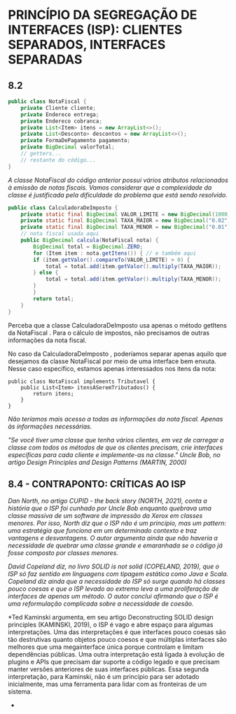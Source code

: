 # PRINCÍPIO DA SEGREGAÇÃO DE INTERFACES (ISP): CLIENTES SEPARADOS, INTERFACES SEPARADAS

## 8.2

```java
public class NotaFiscal {
	private Cliente cliente;
	private Endereco entrega;
	private Endereco cobranca;
	private List<Item> itens = new ArrayList<>();
	private List<Desconto> descontos = new ArrayList<>();
	private FormaDePagamento pagamento;
	private BigDecimal valorTotal;
	// getters...
	// restante do código...
}
```
*A classe NotaFiscal do código anterior possui vários atributos relacionados à emissão de notas fiscais. Vamos considerar que a complexidade da classe é justificada pela dificuldade do problema que está sendo resolvido.*

```java
public class CalculadoraDeImposto {
	private static final BigDecimal VALOR_LIMITE = new BigDecimal(1000);
	private static final BigDecimal TAXA_MAIOR = new BigDecimal("0.02");
	private static final BigDecimal TAXA_MENOR = new BigDecimal("0.01");
	// nota fiscal usada aqui
	public BigDecimal calcula(NotaFiscal nota) {
		BigDecimal total = BigDecimal.ZERO;
		for (Item item : nota.getItens()) { // e também aqui
		if (item.getValor().compareTo(VALOR_LIMITE) > 0) {
			total = total.add(item.getValor().multiply(TAXA_MAIOR));
		} else {
			total = total.add(item.getValor().multiply(TAXA_MENOR));
		}
		}
		return total;
	}
}
```

Perceba que a classe CalculadoraDeImposto usa apenas o método getItens da NotaFiscal . Para o cálculo de impostos, não precisamos de outras informações da nota fiscal.


No caso da CalculadoraDeImposto , poderíamos separar apenas aquilo que desejamos da classe NotaFiscal por meio de uma interface bem enxuta. Nesse caso específico, estamos apenas interessados nos itens da nota:

```j́ava
public class NotaFiscal implements Tributavel {
	public List<Item> itensASeremTributados() {
		return itens;
	}
}
```

*Não teríamos mais acesso a todas as informações da nota fiscal. Apenas às informações necessárias.*

*"Se você tiver uma classe que tenha vários clientes, em vez de carregar a classe com todos os métodos de que os clientes precisam, crie interfaces específicas para cada cliente e implemente-as na classe." Uncle Bob, no artigo Design Principles and Design Patterns (MARTIN, 2000)*


## 8.4 - CONTRAPONTO: CRÍTICAS AO ISP

*Dan North, no artigo CUPID - the back story (NORTH, 2021),
conta a história que o ISP foi cunhado por Uncle Bob enquanto
quebrava uma classe massiva de um software de impressão da
Xerox em classes menores. Por isso, North diz que o ISP não é um
princípio, mas um pattern: uma estratégia que funciona em um
determinado contexto e traz vantagens e desvantagens. O autor
argumenta ainda que não haveria a necessidade de quebrar uma
classe grande e emaranhada se o código já fosse composto por
classes menores.*

*David Copeland diz, no livro SOLID is not solid (COPELAND,
2019), que o ISP só faz sentido em linguagens com tipagem estática
como Java e Scala. Copeland diz ainda que a necessidade do ISP só
surge quando há classes pouco coesas e que o ISP levado ao
extremo leva a uma proliferação de interfaces de apenas um
método. O autor conclui afirmando que o ISP é uma reformulação
complicada sobre a necessidade de coesão.*

*Ted Kaminski argumenta, em seu artigo Deconstructing SOLID
design principles (KAMINSKI, 2019), o ISP é vago e abre espaço
para algumas interpretações. Uma das interpretações é que
interfaces pouco coesas são tão destrutivas quanto objetos pouco
coesos e que múltiplas interfaces são melhores que uma
megainterface única porque controlam e limitam dependências
públicas. Uma outra interpretação está ligada à evolução de
plugins e APIs que precisam dar suporte a código legado e que precisam manter versões anteriores de suas interfaces públicas.
Essa segunda interpretação, para Kaminski, não é um princípio
para ser adotado inicialmente, mas uma ferramenta para lidar com
as fronteiras de um sistema.

*


